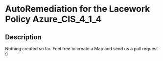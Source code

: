 # AutoRemediation for the Lacework Policy Azure_CIS_4_1_4

## Description
Nothing created so far. Feel free to create a Map and send us a pull request :)
